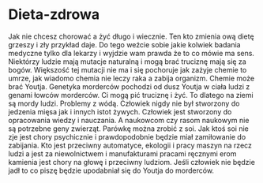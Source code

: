 # Dieta-zdrowa
Jak nie chcesz chorować a żyć długo i wiecznie. Ten kto zmienia ową dietę grzeszy i zły przykład daje. 
Do tego weźcie sobie jakie kolwiek badania medyczne tylko dla lekarzy i wyjdzie wam prawda że to co mówie ma sens. 
Niektórzy ludzie mają mutacje naturalną i mogą brać truciznę mają się za bogów. Większość tej mutacji nie ma i się pochoruje jak zażyje chemie to umrze, jak wiadomo chemia nie leczy raka a zabija organizm. Chemie może brać Youtja. 
Genetyka morderców pochodzi od dusz Youtja w ciała ludzi z genami łowców morderców. Ci mogą pić truciznę i żyć. To dlatego na ziemi są mordy ludzi. Problemy z wódą. Człowiek nigdy nie był stworzony do jedzenia mięsa jak i innych istot żywych. Człowiek jest stworzony do opracowania wiedzy i nauczania. 
A naukowcom czy rasom naukowym nie są potrzebne geny zwierząt. 
Parówkę można zrobić z soi. Jak ktoś soi nie zje jest chory psychicznie i prawdopodobnie będzie miał zamiłowanie do zabijania. 
Kto jest przeciwny automatyce, ekologii i pracy maszyn na rzecz ludzi a jest za niewolnictwem i manufakturami pracami ręcznymi erom kamienia jest chory na głowę i przeciwny ludziom.
Jeśli człowiek nie będzie jadł to co piszę będzie upodabniał się do Youtja do morderców.  
